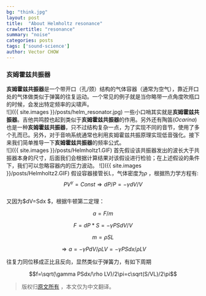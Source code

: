 ```yaml
---
bg: "think.jpg"
layout: post
title:  "About Helmholtz resonance"
crawlertitle: "resonance"
summary: "noise"
categories: posts
tags: ['sound-science']
author: Vector CHOW
---
```

<script type="text/x-mathjax-config">
    MathJax.Hub.Config({
      tex2jax: {
        skipTags: ['script', 'noscript', 'style', 'textarea', 'pre'],
        inlineMath: [['$','$']]
      }
    });
  </script>
  <script src="https://cdn.mathjax.org/mathjax/latest/MathJax.js?config=TeX-AMS-MML_HTMLorMML" type="text/javascript"></script>
### 亥姆霍兹共振器
**亥姆霍兹共振器**是一个带开口（孔/颈）结构的气体容器（通常为空气），靠近开口处的气体做类似于弹簧的往复运动。一个常见的例子就是当你略带一点角度吹瓶口的时候，会发出特定频率的尖啸声。  
![]({{ site.images }}/posts/helm_resonator.jpg)
一些小口哨其实就是**亥姆霍兹共振器**。吉他共鸣腔也起到类似于**亥姆霍兹共振器**的作用。另外还有陶笛(*Ocarina*)也是一种**亥姆霍兹共振器**，只不过结构复杂一点，为了实现不同的音节，使用了多个孔而已。另外，对于音响系统通常也利用亥姆霍兹共振原理实现低音强化。接下来我们简单推导一下**亥姆霍兹共振器**的频率公式。  
![]({{ site.images }}/posts/Helmholtz1.GIF)
首先假设该共振器发出的波长大于共振器本身的尺寸，后面我们会根据计算结果对该假设进行检验；在上述假设的条件下，我们可以忽略容器内的压力波动。
![]({{ site.images }}/posts/Helmholtz2.GIF)
假设容器接管长L，气体密度为$\rho$ ，根据热力学方程有:  
$$PV^\gamma=Const \Rightarrow dP/P=-\gamma dV/V$$  
又因为$dV=Sdx $，根据牛顿第二定理：  

$$a=F/m$$  

$$F=dP*S=-\gamma PSdV/V$$  

$$m=\rho SL$$  

$$\Rightarrow a= -\gamma PdV/\rho LV= -\gamma PSdx/\rho LV$$  

往复力同位移成正比且反向，显然类似于弹簧力，有如下周期  

$$f=\sqrt(\gamma PSdx/\rho LV)/2\pi=c\sqrt(S/VL)/2\pi$$
>版权归[原文所有](http://newt.phys.unsw.edu.au/jw/Helmholtz.html) ，本文仅为中文翻译。